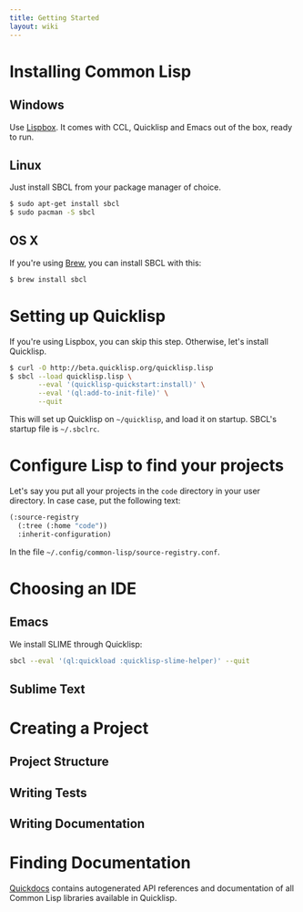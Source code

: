 ```yaml
---
title: Getting Started
layout: wiki
---
```


# Installing Common Lisp

## Windows

Use [Lispbox](http://common-lisp.net/project/lispbox/). It comes with CCL,
Quicklisp and Emacs out of the box, ready to run.

## Linux

Just install SBCL from your package manager of choice.

~~~bash
$ sudo apt-get install sbcl
$ sudo pacman -S sbcl
~~~

## OS X

If you're using [Brew](brew.sh), you can install SBCL with this:

~~~bash
$ brew install sbcl
~~~

# Setting up Quicklisp

If you're using Lispbox, you can skip this step. Otherwise, let's install
Quicklisp.

~~~bash
$ curl -O http://beta.quicklisp.org/quicklisp.lisp
$ sbcl --load quicklisp.lisp \
       --eval '(quicklisp-quickstart:install)' \
       --eval '(ql:add-to-init-file)' \
       --quit
~~~

This will set up Quicklisp on `~/quicklisp`, and load it on startup. SBCL's
startup file is `~/.sbclrc`.

# Configure Lisp to find your projects

Let's say you put all your projects in the `code` directory in your user
directory. In case case, put the following text:

~~~lisp
(:source-registry
  (:tree (:home "code"))
  :inherit-configuration)
~~~

In the file `~/.config/common-lisp/source-registry.conf`.

# Choosing an IDE

## Emacs

We install SLIME through Quicklisp:

~~~bash
sbcl --eval '(ql:quickload :quicklisp-slime-helper)' --quit
~~~

## Sublime Text

# Creating a Project

## Project Structure

## Writing Tests

## Writing Documentation

# Finding Documentation

[Quickdocs](http://quickdocs.org/) contains autogenerated API references and
documentation of all Common Lisp libraries available in Quicklisp.
